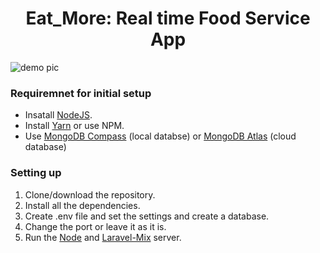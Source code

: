 # <h1 align="center">Eat_More: Real time Food Service App</h1>

![demo pic](https://user-images.githubusercontent.com/69357704/159982643-420d650a-01a2-4fa8-8a23-955fcf076306.png)

### Requiremnet for initial setup

- Insatall [NodeJS](https://nodejs.org/en/).
- Install [Yarn](https://yarnpkg.com/) or use NPM.
- Use [MongoDB Compass](https://www.mongodb.com/products/compass) (local databse) or [MongoDB Atlas](https://www.mongodb.com/atlas/database) (cloud database)


### Setting up

1. Clone/download the repository.
2. Install all the dependencies.
3. Create .env file and set the settings and create a database.
4. Change the port or leave it as it is.
5. Run the [Node](https://nodejs.org/en/) and [Laravel-Mix](https://laravel-mix.com/) server.

